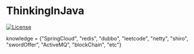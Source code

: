 # ThinkingInJava
[![License](https://img.shields.io/badge/License-Apache%202.0-blue.svg)](https://opensource.org/licenses/Apache-2.0)


knowledge = {"SpringCloud", "redis", "dubbo", "leetcode", "netty", "shiro", "swordOffer", "ActiveMQ", "blockChain", "etc"}
